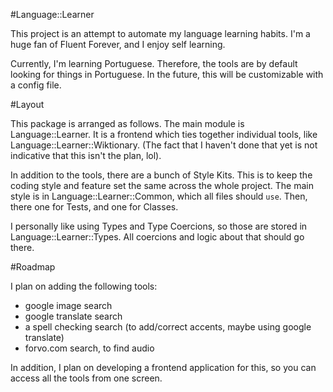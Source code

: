 #Language::Learner

This project is an attempt to automate my language learning
habits. I'm a huge fan of Fluent Forever, and I enjoy self
learning.

Currently, I'm learning Portuguese. Therefore, the tools are by
default looking for things in Portuguese. In the future, this will
be customizable with a config file.




#Layout

This package is arranged as follows. The main module is
Language::Learner. It is a frontend which ties together
individual tools, like Language::Learner::Wiktionary.
(The fact that I haven't done that yet is not indicative that this
isn't the plan, lol).

In addition to the tools, there are a bunch of Style Kits. This is
to keep the coding style and feature set the same across the whole
project. The main style is in Language::Learner::Common, which all
files should `use`. Then, there one for Tests, and one for
Classes.

I personally like using Types and Type Coercions, so those are
stored in Language::Learner::Types. All coercions and logic about
that should go there.

#Roadmap

I plan on adding the following tools:

-  google image search
-  google translate search
-  a spell checking search (to add/correct accents, maybe using
   google translate)
-  forvo.com search, to find audio

In addition, I plan on developing a frontend application for this,
so you can access all the tools from one screen.
